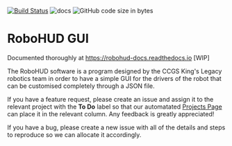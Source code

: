 [![Build Status](https://travis-ci.com/CCGSRobotics/RoboHUD.svg?branch=master)](https://travis-ci.com/CCGSRobotics/RoboHUD)
![docs](https://readthedocs.org/projects/robohud-docs/badge/?version=latest)
![GitHub code size in bytes](https://img.shields.io/github/languages/code-size/CCGSRobotics/RoboHUD)
# RoboHUD GUI

Documented thoroughly at https://robohud-docs.readthedocs.io [WIP]

The RoboHUD software is a program designed by the CCGS King's Legacy robotics team in order to have a simple GUI for the drivers of the robot that can be customised completely through a JSON file.

If you have a feature request, please create an issue and assign it to the relevant project with the **To Do** label so that our automatated [Projects Page](https://github.com/CCGSRobotics/RoboHUD/projects) can place it in the relevant column. Any feedback is greatly appreciated!

If you have a bug, please create a new issue with all of the details and steps to reproduce so we can allocate it accordingly.
